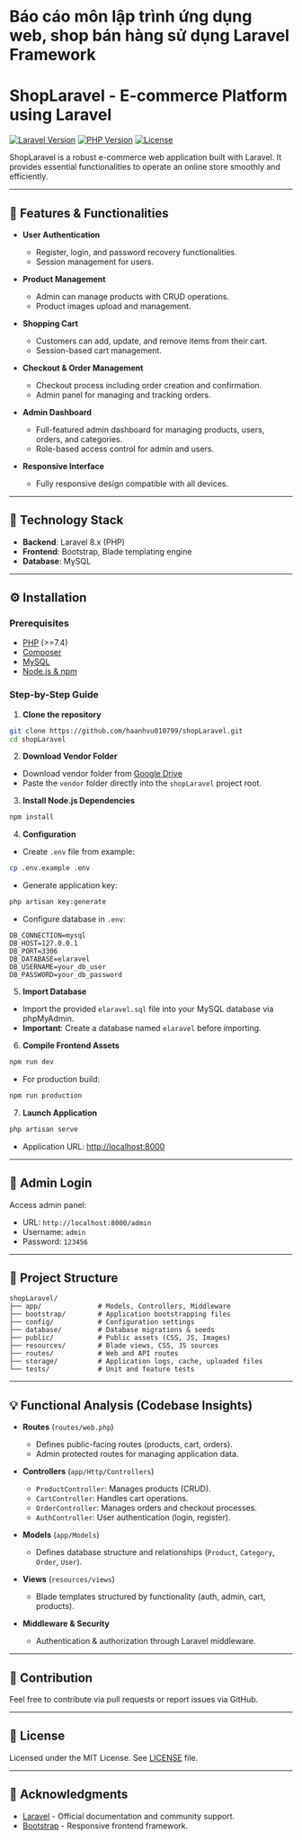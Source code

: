 <h1> Báo cáo môn lập trình ứng dụng web, shop bán hàng sử dụng Laravel Framework  </h1>

# ShopLaravel - E-commerce Platform using Laravel

[![Laravel Version](https://img.shields.io/badge/Laravel-8.x-orange)](https://laravel.com/docs/8.x)
[![PHP Version](https://img.shields.io/badge/PHP-%3E=7.4-blue)](https://www.php.net/)
[![License](https://img.shields.io/badge/license-MIT-green)](LICENSE)

ShopLaravel is a robust e-commerce web application built with Laravel. It provides essential functionalities to operate an online store smoothly and efficiently.

---

## 🚀 Features & Functionalities

- **User Authentication**
  - Register, login, and password recovery functionalities.
  - Session management for users.

- **Product Management**
  - Admin can manage products with CRUD operations.
  - Product images upload and management.

- **Shopping Cart**
  - Customers can add, update, and remove items from their cart.
  - Session-based cart management.

- **Checkout & Order Management**
  - Checkout process including order creation and confirmation.
  - Admin panel for managing and tracking orders.

- **Admin Dashboard**
  - Full-featured admin dashboard for managing products, users, orders, and categories.
  - Role-based access control for admin and users.

- **Responsive Interface**
  - Fully responsive design compatible with all devices.

---

## 📌 Technology Stack

- **Backend**: Laravel 8.x (PHP)
- **Frontend**: Bootstrap, Blade templating engine
- **Database**: MySQL

---

## ⚙️ Installation

### Prerequisites

- [PHP](https://www.php.net/) (>=7.4)
- [Composer](https://getcomposer.org/)
- [MySQL](https://www.mysql.com/)
- [Node.js & npm](https://nodejs.org/)

### Step-by-Step Guide

1. **Clone the repository**

```bash
git clone https://github.com/haanhvu010799/shopLaravel.git
cd shopLaravel
```

2. **Download Vendor Folder**

- Download vendor folder from [Google Drive](https://drive.google.com/drive/folders/1e9e8HA7MYXkf4tEOBEURvqXwPD4DDf-2?usp=sharing)
- Paste the `vendor` folder directly into the `shopLaravel` project root.

3. **Install Node.js Dependencies**

```bash
npm install
```

4. **Configuration**

- Create `.env` file from example:

```bash
cp .env.example .env
```

- Generate application key:

```bash
php artisan key:generate
```

- Configure database in `.env`:

```env
DB_CONNECTION=mysql
DB_HOST=127.0.0.1
DB_PORT=3306
DB_DATABASE=elaravel
DB_USERNAME=your_db_user
DB_PASSWORD=your_db_password
```

5. **Import Database**

- Import the provided `elaravel.sql` file into your MySQL database via phpMyAdmin.
- **Important**: Create a database named `elaravel` before importing.

6. **Compile Frontend Assets**

```bash
npm run dev
```

- For production build:

```bash
npm run production
```

7. **Launch Application**

```bash
php artisan serve
```

- Application URL: [http://localhost:8000](http://localhost:8000)

---

## 🔐 Admin Login

Access admin panel:

- URL: `http://localhost:8000/admin`
- Username: `admin`
- Password: `123456`

---

## 📁 Project Structure

```
shopLaravel/
├── app/              # Models, Controllers, Middleware
├── bootstrap/        # Application bootstrapping files
├── config/           # Configuration settings
├── database/         # Database migrations & seeds
├── public/           # Public assets (CSS, JS, Images)
├── resources/        # Blade views, CSS, JS sources
├── routes/           # Web and API routes
├── storage/          # Application logs, cache, uploaded files
└── tests/            # Unit and feature tests
```

---

## 💡 Functional Analysis (Codebase Insights)

- **Routes** (`routes/web.php`)
  - Defines public-facing routes (products, cart, orders).
  - Admin protected routes for managing application data.

- **Controllers** (`app/Http/Controllers`)
  - `ProductController`: Manages products (CRUD).
  - `CartController`: Handles cart operations.
  - `OrderController`: Manages orders and checkout processes.
  - `AuthController`: User authentication (login, register).

- **Models** (`app/Models`)
  - Defines database structure and relationships (`Product`, `Category`, `Order`, `User`).

- **Views** (`resources/views`)
  - Blade templates structured by functionality (auth, admin, cart, products).

- **Middleware & Security**
  - Authentication & authorization through Laravel middleware.

---

## 🤝 Contribution

Feel free to contribute via pull requests or report issues via GitHub.

---

## 📄 License

Licensed under the MIT License. See [LICENSE](LICENSE) file.

---

## 🙌 Acknowledgments

- [Laravel](https://laravel.com/) - Official documentation and community support.
- [Bootstrap](https://getbootstrap.com/) - Responsive frontend framework.



